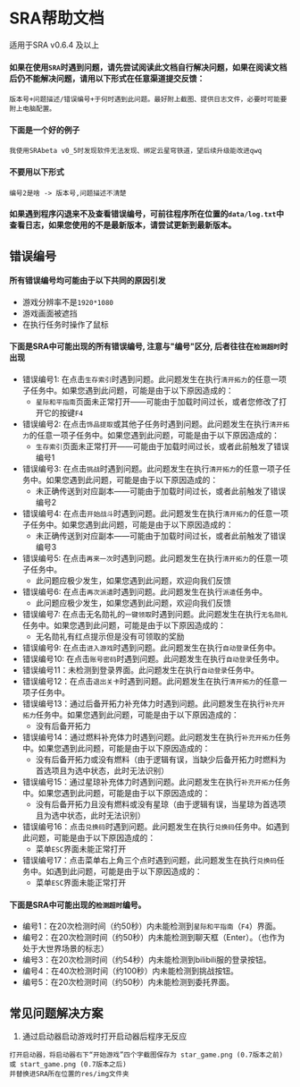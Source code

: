 # SRA帮助文档
适用于SRA v0.6.4 及以上
#### 如果在使用`SRA`时遇到问题，请先尝试阅读此文档自行解决问题，如果在阅读文档后仍不能解决问题，请用以下形式在任意渠道提交反馈：
```text
版本号+问题描述/错误编号+于何时遇到此问题。最好附上截图、提供日志文件，必要时可能要附上电脑配置。
```
#### 下面是一个好的例子
```text
我使用SRAbeta v0_5时发现软件无法发现、绑定云星穹铁道，望后续升级能改进qwq
```
#### 不要用以下形式
```text
编号2是啥 -> 版本号,问题描述不清楚
```
#### 如果遇到程序闪退来不及查看错误编号，可前往程序所在位置的`data/log.txt`中查看日志，如果您使用的不是最新版本，请尝试更新到最新版本。
## 错误编号
#### 所有错误编号均可能由于以下共同的原因引发
* 游戏分辨率不是`1920*1080`
* 游戏画面被遮挡
* 在执行任务时操作了鼠标
#### 下面是SRA中可能出现的所有错误编号, 注意与"编号"区分, 后者往往在`检测超时`时出现
* 错误编号1: 在点击`生存索引`时遇到问题。此问题发生在执行`清开拓力`的任意一项子任务中。如果您遇到此问题，可能是由于以下原因造成的：
  * `星际和平指南`页面未正常打开——可能由于加载时间过长，或者您修改了打开它的按键`F4`
* 错误编号2: 在点击`饰品提取`或其他子任务时遇到问题。此问题发生在执行`清开拓力`的任意一项子任务中。如果您遇到此问题，可能是由于以下原因造成的：
  * `生存索引`页面未正常打开——可能由于加载时间过长，或者此前触发了错误编号1
* 错误编号3: 在点击`挑战`时遇到问题。此问题发生在执行`清开拓力`的任意一项子任务中。如果您遇到此问题，可能是由于以下原因造成的：
  * 未正确传送到对应副本——可能由于加载时间过长，或者此前触发了错误编号2
* 错误编号4: 在点击`开始战斗`时遇到问题。此问题发生在执行`清开拓力`的任意一项子任务中。如果您遇到此问题，可能是由于以下原因造成的：
  * 未正确传送到对应副本——可能由于加载时间过长，或者此前触发了错误编号3
* 错误编号5: 在点击`再来一次`时遇到问题。此问题发生在执行`清开拓力`的任意一项子任务中。
  * 此问题应极少发生，如果您遇到此问题，欢迎向我们反馈
* 错误编号6: 在点击`再次派遣`时遇到问题。此问题发生在执行`派遣`任务中。
  * 此问题应极少发生，如果您遇到此问题，欢迎向我们反馈
* 错误编号7: 在点击无名勋礼的`一键领取`时遇到问题。此问题发生在执行`无名勋礼`任务中。如果您遇到此问题，可能是由于以下原因造成的：
  * 无名勋礼有红点提示但是没有可领取的奖励
* 错误编号9: 在点击`进入游戏`时遇到问题。此问题发生在执行`自动登录`任务中。
* 错误编号10: 在点击`账号密码`时遇到问题。此问题发生在执行`自动登录`任务中。
* 错误编号11：未检测到登录界面。此问题发生在执行`自动登录`任务中。
* 错误编号12：在点击`退出关卡`时遇到问题。此问题发生在执行`清开拓力`的任意一项子任务中。
* 错误编号13：通过后备开拓力补充体力时遇到问题。此问题发生在执行`补充开拓力`任务中。如果您遇到此问题，可能是由于以下原因造成的：
  * 没有后备开拓力
* 错误编号14：通过燃料补充体力时遇到问题。此问题发生在执行`补充开拓力`任务中。如果您遇到此问题，可能是由于以下原因造成的：
  * 没有后备开拓力或没有燃料（由于逻辑有误，当缺少后备开拓力时燃料为首选项且为选中状态，此时无法识别）
* 错误编号15：通过星琼补充体力时遇到问题。此问题发生在执行`补充开拓力`任务中。如果您遇到此问题，可能是由于以下原因造成的：
  * 没有后备开拓力且没有燃料或没有星琼（由于逻辑有误，当星琼为首选项且为选中状态，此时无法识别）
* 错误编号16：点击`兑换码`时遇到问题。此问题发生在执行`兑换码`任务中。如遇到此问题，可能是由于以下原因造成的：
  * 菜单`ESC`界面未能正常打开
* 错误编号17：点击菜单右上角三个点时遇到问题，此问题发生在执行`兑换码`任务中。如遇到此问题，可能是由于以下原因造成的：
  * 菜单`ESC`界面未能正常打开

#### 下面是SRA中可能出现的`检测超时`编号。
* 编号1：在20次检测时间（约50秒）内未能检测到`星际和平指南`（`F4`）界面。
* 编号2：在20次检测时间（约50秒）内未能检测到聊天框（Enter）。（也作为处于大世界场景的标志）
* 编号3：在20次检测时间（约54秒）内未能检测到bilibili服的登录按钮。
* 编号4：在40次检测时间（约100秒）内未能检测到挑战按钮。
* 编号5：在20次检测时间（约50秒）内未能检测到委托界面。

## 常见问题解决方案
1. 通过启动器启动游戏时打开启动器后程序无反应
```text
打开启动器，将启动器右下“开始游戏”四个字截图保存为 star_game.png (0.7版本之前) 或 start_game.png (0.7版本之后)
并替换进SRA所在位置的res/img文件夹
```